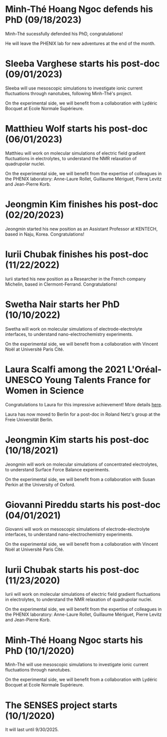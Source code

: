 Minh-Thé Hoang Ngoc defends his PhD (09/18/2023)
===============================================

Minh-Thé sucessfully defended his PhD, congratulations!

He will leave the PHENIX lab for new adventures at the end of the month.


Sleeba Varghese starts his post-doc (09/01/2023)
================================================

Sleeba will use mesoscopic simulations to investigate ionic current fluctuations through nanotubes, following Minh-Thé's project. 

On the experimental side, we will benefit from a collaboration with Lydéric Bocquet at Ecole Normale Supérieure. 


Matthieu Wolf starts his post-doc (06/01/2023)
==============================================

Matthieu will work on molecular simulations of electric field gradient fluctuations in electrolytes, to understand the NMR relaxation of quadrupolar nuclei. 

On the experimental side, we will benefit from the expertise of colleagues in the PHENIX laboratory: Anne-Laure Rollet, Guillaume Mériguet, Pierre Levitz and Jean-Pierre Korb.


Jeongmin Kim finishes his post-doc (02/20/2023)
===============================================

Jeongmin started his new position as an Assistant Professor at KENTECH, based in Naju, Korea. Congratulations!


Iurii Chubak finishes his post-doc (11/22/2022)
===============================================

Iurii started his new position as a Researcher in the French company Michelin, based in Clermont-Ferrand. Congratulations!


Swetha Nair starts her PhD (10/10/2022)
==============================================

Swetha will work on molecular simulations of electrode-electrolyte interfaces, to understand nano-electrochemistry experiments.

On the experimental side, we will benefit from a collaboration with Vincent Noël at Université Paris Cité. 


Laura Scalfi among the 2021 L'Oréal-UNESCO Young Talents France for Women in Science
====================================================================================

Congratulations to Laura for this impressive achievement! More details [here](https://www.sorbonne-universite.fr/portraits/laura-scalfi).

Laura has now moved to Berlin for a post-doc in Roland Netz's group at the Freie Universität Berlin.


Jeongmin Kim starts his post-doc (10/18/2021)
=============================================

Jeongmin will work on molecular simulations of concentrated electrolytes, to understand Surface Force Balance experiments. 

On the experimental side, we will benefit from a collaboration with Susan Perkin at the University of Oxford.


Giovanni Pireddu starts his post-doc (04/01/2021)
=================================================

Giovanni will work on mesoscopic simulations of electrode-electrolyte interfaces, to understand nano-electrochemistry experiments.
 
On the experimental side, we will benefit from a collaboration with Vincent Noël at Université Paris Cité.


Iurii Chubak starts his post-doc (11/23/2020)
=============================================

Iurii will work on molecular simulations of electric field gradient fluctuations in electrolytes, to understand the NMR relaxation of quadrupolar nuclei. 

On the experimental side, we will benefit from the expertise of colleagues in the PHENIX laboratory: Anne-Laure Rollet, Guillaume Mériguet, Pierre Levitz and Jean-Pierre Korb.


Minh-Thé Hoang Ngoc starts his PhD (10/1/2020)
==============================================

Minh-Thé will use mesoscopic simulations to investigate ionic current fluctuations through nanotubes. 

On the experimental side, we will benefit from a collaboration with Lydéric Bocquet at Ecole Normale Supérieure. 


The SENSES project starts (10/1/2020)
=====================================

It will last until 9/30/2025.

<br>
